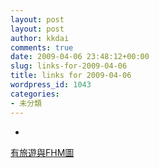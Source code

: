 ```yaml
---
layout: post
layout: post
author: kkdai
comments: true
date: 2009-04-06 23:48:12+00:00
slug: links-for-2009-04-06
title: links for 2009-04-06
wordpress_id: 1043
categories:
- 未分類
---
```


  * 
                

[有旅遊與FHM圖](http://www.wretch.cc/blog/kisswatch)




            
